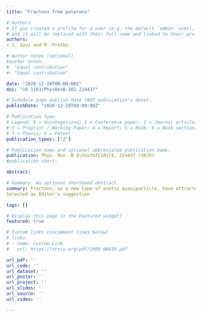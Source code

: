 ```yaml
---
title: "Fractons from polarons"

# Authors
# If you created a profile for a user (e.g. the default `admin` user), write the username (folder name) here 
# and it will be replaced with their full name and linked to their profile.
authors:
- J. Sous and M. Pretko

# Author notes (optional)
#author_notes:
#- "Equal contribution"
#- "Equal contribution"

date: "2020-12-28T00:00:00Z"
doi: "10.1103/PhysRevB.102.214437"

# Schedule page publish date (NOT publication's date).
publishDate: "2020-12-28T00:00:00Z"

# Publication type.
# Legend: 0 = Uncategorized; 1 = Conference paper; 2 = Journal article;
# 3 = Preprint / Working Paper; 4 = Report; 5 = Book; 6 = Book section;
# 7 = Thesis; 8 = Patent
publication_types: ["2"]

# Publication name and optional abbreviated publication name.
publication: Phys. Rev. B $\textbf{102}$, 214437 (2020)
#publication_short:

abstract: 

# Summary. An optional shortened abstract.
summary: Fractons, as a new type of exotic quasiparticle, have attracted immense attention due to their unique properties. Here, the authors construct a connection between fractons and polarons. This allows them to derive explicitly microscopic models, in which polarons and their two-body bound states, known as bipolarons, map exactly on to fractons and their two-body counterparts, dipoles. As a specific example, the authors show how fractons and dipoles arise from magnetic polarons and bipolarons in hole-doped antiferromagnets, thus providing a route towards their physical realization.
Selected as Editor's suggestion

tags: []

# Display this page in the Featured widget?
featured: true

# Custom links (uncomment lines below)
# links:
# - name: Custom Link
#   url: https://arxiv.org/pdf/2009.00619.pdf

url_pdf: ''
url_code: ''
url_dataset: ''
url_poster: ''
url_project: ''
url_slides: ''
url_source: ''
url_video: ''

---
```

